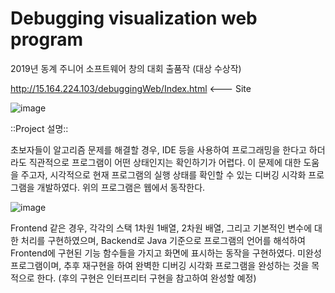 # Debugging visualization web program
2019년 동계 주니어 소프트웨어 창의 대회 출품작 (대상 수상작)

http://15.164.224.103/debuggingWeb/Index.html <--- Site

![image](https://user-images.githubusercontent.com/44183221/86325619-4aca6980-bc7b-11ea-96a8-940e93277e9d.png)

::Project 설명::

초보자들이 알고리즘 문제를 해결할 경우, IDE 등을 사용하여 프로그래밍을 한다고 하더라도 직관적으로 프로그램이 어떤 상태인지는 확인하기가 어렵다.
이 문제에 대한 도움을 주고자, 시각적으로 현재 프로그램의 실행 상태를 확인할 수 있는 디버깅 시각화 프로그램을 개발하였다. 위의 프로그램은 웹에서 동작한다.

![image](https://user-images.githubusercontent.com/44183221/86324713-ece95200-bc79-11ea-9771-860c53a5dc4a.png)

Frontend 같은 경우, 각각의 스택 1차원 1배열, 2차원 배열, 그리고 기본적인 변수에 대한 처리를 구현하였으며,
Backend로 Java 기준으로 프로그램의 언어를 해석하여 Frontend에 구현된 기능 함수들을 가지고 화면에 표시하는 동작을 구현하였다.
미완성 프로그램이며, 추후 재구현을 하여 완벽한 디버깅 시각화 프로그램을 완성하는 것을 목적으로 한다. (후의 구현은 인터프리터 구현을 참고하여 완성할 예정)


